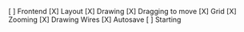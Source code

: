 [ ] Frontend
    [X] Layout
    [X] Drawing
    [X] Dragging to move
    [X] Grid
    [X] Zooming
    [X] Drawing Wires
    [X] Autosave
    [ ] Starting